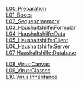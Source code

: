 [L00_Preparation](L00_Preparation)  
[L01_Boxes](L01_Boxes)  
[L02_Sequenzmemory](L02_Sequenzmemory)  
[L03_Haushaltshilfe:Formular](https://github.com/JirkaDellOro/EIA2-Inverted/wiki/L03_Haushaltshilfe:Formular)  
[L04_Haushaltshilfe:Data](https://github.com/JirkaDellOro/EIA2-Inverted/wiki/L04_Haushaltshilfe:Data)  
[L05_Haushaltshilfe:Client](https://github.com/JirkaDellOro/EIA2-Inverted/wiki/L05_Haushaltshilfe:Client)  
[L06_Haushaltshilfe:Server](https://github.com/JirkaDellOro/EIA2-Inverted/wiki/L06_Haushaltshilfe:Server)  
[L07_Haushaltshilfe:Database](https://github.com/JirkaDellOro/EIA2-Inverted/wiki/L07_Haushaltshilfe:Database)  

[L08_Virus:Canvas](https://github.com/JirkaDellOro/EIA2-Inverted/wiki/L08_Virus:Canvas)  
[L09_Virus:Classes](https://github.com/JirkaDellOro/EIA2-Inverted/wiki/L09_Virus:Classes)  
[L10_Virus:Inheritance](https://github.com/JirkaDellOro/EIA2-Inverted/wiki/L10_Virus:Inheritance) 

<!--
[L06_CharacterCreator: Server](https://github.com/JirkaDellOro/EIA2-Inverted/wiki/L06_CharacterCreator:Server)  
[L07_CharacterCreator:Database](https://github.com/JirkaDellOro/EIA2-Inverted/wiki/L07_CharacterCreator:Database)  

[L08_Vogelhaus: Canvas](https://github.com/JirkaDellOro/EIA2-Inverted/wiki/L08_Vogelhaus:Canvas)  
[L09_Vogelhaus: Classes](https://github.com/JirkaDellOro/EIA2-Inverted/wiki/L09_Vogelhaus:Classes)  
[L10_Vogelhaus: Inheritance](https://github.com/JirkaDellOro/EIA2-Inverted/wiki/L10_Vogelhaus:Inheritance)  
[L11_Vogelhaus: Advanced](https://github.com/JirkaDellOro/EIA2-Inverted/wiki/L11_Vogelhaus:Advanced)  

[Abschlussarbeit W19](https://github.com/JirkaDellOro/EIA2-Inverted/wiki/Abschlussarbeit-W19)  
-->